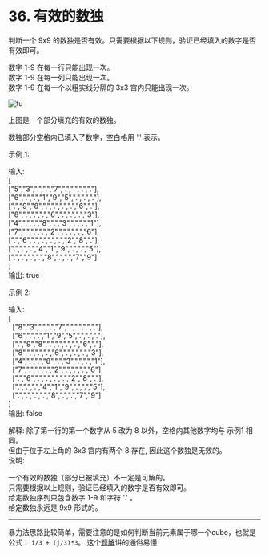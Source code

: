﻿# 36. 有效的数独

判断一个 9x9 的数独是否有效。只需要根据以下规则，验证已经填入的数字是否有效即可。  

数字 1-9 在每一行只能出现一次。  
数字 1-9 在每一列只能出现一次。  
数字 1-9 在每一个以粗实线分隔的 3x3 宫内只能出现一次。  

![tu](https://upload.wikimedia.org/wikipedia/commons/thumb/f/ff/Sudoku-by-L2G-20050714.svg/250px-Sudoku-by-L2G-20050714.svg.png)

上图是一个部分填充的有效的数独。

数独部分空格内已填入了数字，空白格用 '.' 表示。

示例 1:

输入:  
[  
  ["5","3",".",".","7",".",".",".","."],  
  ["6",".",".","1","9","5",".",".","."],  
  [".","9","8",".",".",".",".","6","."],  
  ["8",".",".",".","6",".",".",".","3"],  
  ["4",".",".","8",".","3",".",".","1"],  
  ["7",".",".",".","2",".",".",".","6"],  
  [".","6",".",".",".",".","2","8","."],  
  [".",".",".","4","1","9",".",".","5"],  
  [".",".",".",".","8",".",".","7","9"]  
]  
输出: true  

示例 2:

输入:  
[  
  ["8","3",".",".","7",".",".",".","."],  
  ["6",".",".","1","9","5",".",".","."],  
  [".","9","8",".",".",".",".","6","."],  
  ["8",".",".",".","6",".",".",".","3"],  
  ["4",".",".","8",".","3",".",".","1"],  
  ["7",".",".",".","2",".",".",".","6"],  
  [".","6",".",".",".",".","2","8","."],  
  [".",".",".","4","1","9",".",".","5"],  
  [".",".",".",".","8",".",".","7","9"]  
]  
输出: false  

解释: 除了第一行的第一个数字从 5 改为 8 以外，空格内其他数字均与 示例1 相同。  
     但由于位于左上角的 3x3 宫内有两个 8 存在, 因此这个数独是无效的。  
说明:  

一个有效的数独（部分已被填充）不一定是可解的。  
只需要根据以上规则，验证已经填入的数字是否有效即可。  
给定数独序列只包含数字 1-9 和字符 '.' 。  
给定数独永远是 9x9 形式的。  

----

暴力法思路比较简单，需要注意的是如何判断当前元素属于哪一个cube，也就是公式： `i/3 + (j/3)*3`。
这个[题解](https://leetcode-cn.com/problems/valid-sudoku/solution/36-jiu-an-zhao-cong-zuo-wang-you-cong-shang-wang-x/)讲的通俗易懂
